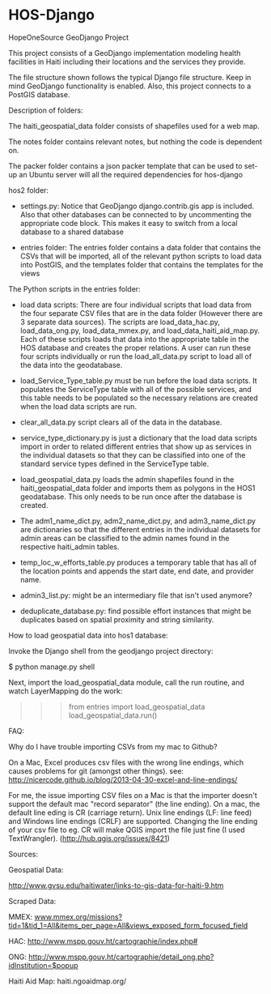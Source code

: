 HOS-Django
===========

HopeOneSource GeoDjango Project

This project consists of a GeoDjango implementation modeling health facilities in Haiti including their locations
and the services they provide.

The file structure shown follows the typical Django file structure. Keep in mind GeoDjango
functionality is enabled. Also, this project connects to a PostGIS database.

Description of folders:

The haiti_geospatial_data folder consists of shapefiles used for a web map.

The notes folder contains relevant notes, but nothing the code is dependent on.

The packer folder contains a json packer template that can be used to set-up an Ubuntu server will all the required dependencies for hos-django

hos2 folder:

- settings.py: Notice that GeoDjango django.contrib.gis app is included. Also 
that other databases can be connected to by uncommenting the appropriate code block. This 
makes it easy to switch from a local database to a shared database

- entries folder: The entries folder contains a data folder
that contains the CSVs that will be imported, all of the relevant python scripts to load data into PostGIS, 
and the templates folder that contains the templates for the views

The Python scripts in the entries folder:

- load data scripts: There are four individual scripts that load data from the four separate CSV files that are in the 
data folder (However there are 3 separate data sources). The scripts are load_data_hac.py, load_data_ong.py, load_data_mmex.py, and load_data_haiti_aid_map.py. Each of
these scripts loads that data into the appropriate table in the HOS database and creates the proper relations. A user can run these four scripts individually or run the load_all_data.py 
script to load all of the data into the geodatabase. 

- load_Service_Type_table.py must be run before the load data scripts. It populates the ServiceType table with all of the possible services, and this table needs to be populated so 
the necessary relations are created when the load data scripts are run.

- clear_all_data.py script clears all of the data in the database.

- service_type_dictionary.py is just a dictionary that the load data scripts import in order to related different entries that show up as services in the individual datasets so that they can be 
classified into one of the standard service types defined in the ServiceType table.

- load_geospatial_data.py loads the admin shapefiles found in the haiti_geospatial_data folder and imports them as polygons in the 
HOS1 geodatabase. This only needs to be run once after the database is created.

- The adm1_name_dict.py, adm2_name_dict.py, and adm3_name_dict.py are dictionaries so that the different entries in the individual datasets for admin areas can be 
classified to the admin names found in the respective haiti_admin tables.

- temp_loc_w_efforts_table.py produces a temporary table that has all of the location points and appends the 
start date, end date, and provider name.

- admin3_list.py: might be an intermediary file that isn't used anymore?

- deduplicate_database.py: find possible effort instances that might be duplicates based on spatial proximity and string similarity.


How to load geospatial data into hos1 database:

Invoke the Django shell from the geodjango project directory:

$ python manage.py shell

Next, import the load_geospatial_data module, call the run routine, and watch LayerMapping do the work:

>>> from entries import load_geospatial_data
>>> load_geospatial_data.run()


FAQ:

Why do I have trouble importing CSVs from my mac to Github?

On a Mac, Excel produces csv files with the wrong line endings, which causes problems for git (amongst other things).
see: http://nicercode.github.io/blog/2013-04-30-excel-and-line-endings/

For me, the issue importing CSV files on a Mac is that the importer doesn't support the default mac "record separator" (the line ending).
On a mac, the default line eding is CR (carriage return).
Unix line endings (LF: line feed) and Windows line endings (CRLF) are supported.
Changing the line ending of your csv file to eg. CR will make QGIS import the file just fine (I used TextWrangler).
(http://hub.qgis.org/issues/8421)


Sources:

Geospatial Data: 

http://www.gvsu.edu/haitiwater/links-to-gis-data-for-haiti-9.htm

Scraped Data:

MMEX:
www.mmex.org/missions?tid=1&tid_1=All&items_per_page=All&views_exposed_form_focused_field

HAC:
http://www.mspp.gouv.ht/cartographie/index.php#

ONG:
http://www.mspp.gouv.ht/cartographie/detail_ong.php?idInstitution=$popup

Haiti Aid Map:
haiti.ngoaidmap.org/




